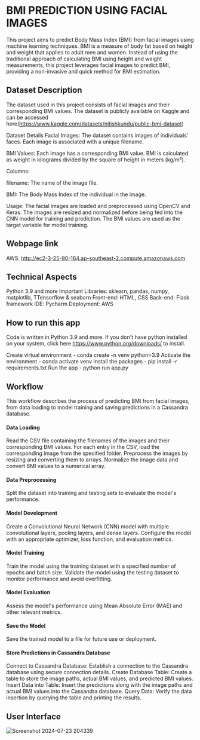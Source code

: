 # BMI PREDICTION USING FACIAL IMAGES

This project aims to predict Body Mass Index (BMI) from facial images using machine learning techniques. BMI is a measure of body fat based on height and weight that applies to adult men and women. Instead of using the traditional approach of calculating BMI using height and weight measurements, this project leverages facial images to predict BMI, providing a non-invasive and quick method for BMI estimation.

## Dataset Description
The dataset used in this project consists of facial images and their corresponding BMI values. The dataset is publicly available on Kaggle and can be accessed here(https://www.kaggle.com/datasets/nitishkundu/public-bmi-dataset)

Dataset Details
Facial Images: The dataset contains images of individuals' faces. Each image is associated with a unique filename.

BMI Values: Each image has a corresponding BMI value. BMI is calculated as weight in kilograms divided by the square of height in meters (kg/m²).

Columns:

filename: The name of the image file.

BMI: The Body Mass Index of the individual in the image.

Usage:
The facial images are loaded and preprocessed using OpenCV and Keras. The images are resized and normalized before being fed into the CNN model for training and prediction. The BMI values are used as the target variable for model training.

## Webpage link
AWS: http://ec2-3-25-80-164.ap-southeast-2.compute.amazonaws.com

## Technical Aspects
Python 3.9 and more
Important Libraries: sklearn, pandas, numpy, matplotlib, TTensorflow & seaborn
Front-end: HTML, CSS
Back-end: Flask framework
IDE:  Pycharm
Deployment: AWS

## How to run this app
Code is written in Python 3.9 and more. If you don't have python installed on your system, click here https://www.python.org/downloads/ to install.

Create virtual environment - conda create -n venv python=3.9
Activate the environment - conda activate venv
Install the packages - pip install -r requirements.txt
Run the app - python run app.py


## Workflow
This workflow describes the process of predicting BMI from facial images, from data loading to model training and saving predictions in a Cassandra database.

#### Data Loading

Read the CSV file containing the filenames of the images and their corresponding BMI values.
For each entry in the CSV, load the corresponding image from the specified folder.
Preprocess the images by resizing and converting them to arrays.
Normalize the image data and convert BMI values to a numerical array.
#### Data Preprocessing
Split the dataset into training and testing sets to evaluate the model's performance.
#### Model Development
Create a Convolutional Neural Network (CNN) model with multiple convolutional layers, pooling layers, and dense layers.
Configure the model with an appropriate optimizer, loss function, and evaluation metrics.
#### Model Training
Train the model using the training dataset with a specified number of epochs and batch size.
Validate the model using the testing dataset to monitor performance and avoid overfitting.
#### Model Evaluation
Assess the model's performance using Mean Absolute Error (MAE) and other relevant metrics.
#### Save the Model
Save the trained model to a file for future use or deployment.
#### Store Predictions in Cassandra Database
Connect to Cassandra Database:
Establish a connection to the Cassandra database using secure connection details.
Create Database Table:
Create a table to store the image paths, actual BMI values, and predicted BMI values.
Insert Data into Table:
Insert the predictions along with the image paths and actual BMI values into the Cassandra database.
Query Data:
Verify the data insertion by querying the table and printing the results.

## User Interface
![Screenshot 2024-07-23 204339](https://github.com/user-attachments/assets/b75722ca-4af5-4eaa-be43-1233763a64fe)
